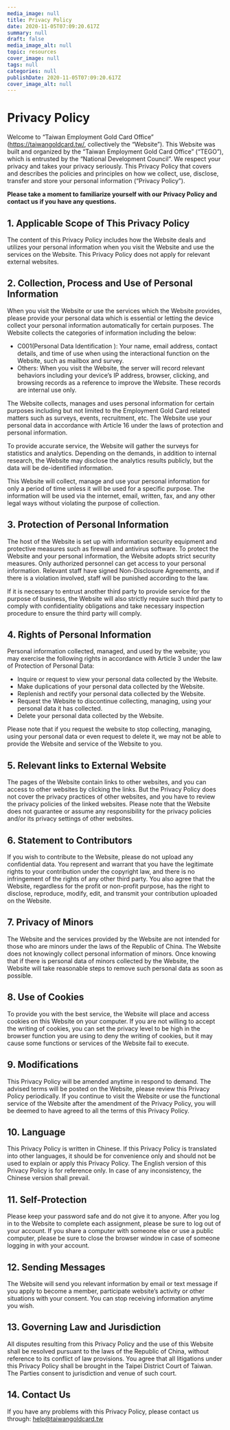 ```yaml
---
media_image: null
title: Privacy Policy
date: 2020-11-05T07:09:20.617Z
summary: null
draft: false
media_image_alt: null
topic: resources
cover_image: null
tags: null
categories: null
publishDate: 2020-11-05T07:09:20.617Z
cover_image_alt: null
---
```

# Privacy Policy

Welcome to “Taiwan Employment Gold Card Office” (https://taiwangoldcard.tw/, collectively the “Website”). This Website was built and organized by the “Taiwan Employment Gold Card Office” (“TEGO”), which is entrusted by the “National Development Council”. We respect your privacy and takes your privacy seriously. This Privacy Policy that covers and describes the policies and principles on how we collect, use, disclose, transfer and store your personal information (“Privacy Policy”). 

**Please take a moment to familiarize yourself with our Privacy Policy and contact us if you have any questions.**

## 1. Applicable Scope of This Privacy Policy

The content of this Privacy Policy includes how the Website deals and utilizes your personal information when you visit the Website and use the services on the Website. This Privacy Policy does not apply for relevant external websites.

## 2. Collection, Process and Use of Personal Information

When you visit the Website or use the services which the Website provides, please provide your personal data which is essential or letting the device collect your personal information automatically for certain purposes. The Website collects the categories of information including the below:

* C001(Personal Data Identification ): Your name, email address, contact details, and time of use when using the interactional function on the Website, such as mailbox and survey.
* Others: When you visit the Website, the server will record relevant behaviors including your device’s IP address, browser, clicking, and browsing records as a reference to improve the Website. These records are internal use only.

The Website collects, manages and uses personal information for certain purposes including but not limited to the Employment Gold Card related matters such as surveys, events, recruitment, etc. The Website use your personal data in accordance with Article 16 under the laws of protection and personal information.

To provide accurate service, the Website will gather the surveys for statistics and analytics. Depending on the demands, in addition to internal research, the Website may disclose the analytics results publicly, but the data will be de-identified information.

This Website will collect, manage and use your personal information for only a period of time unless it will be used for a specific purpose. The information will be used via the internet, email, written, fax, and any other legal ways without violating the purpose of collection.

## 3. Protection of Personal Information

The host of the Website is set up with information security equipment and protective measures such as firewall and antivirus software. To protect the Website and your personal information, the Website adopts strict security measures. Only authorized personnel can get access to your personal information. Relevant staff have signed Non-Disclosure Agreements, and if there is a violation involved, staff will be punished according to the law.

If it is necessary to entrust another third party to provide service for the purpose of business, the Website will also strictly require such third party to comply with confidentiality obligations and take necessary inspection procedure to ensure the third party will comply.

## 4. Rights of Personal Information

Personal information collected, managed, and used by the website; you may exercise the following rights in accordance with Article 3 under the law of Protection of Personal Data:

* Inquire or request to view your personal data collected by the Website.
* Make duplications of your personal data collected by the Website.
* Replenish and rectify your personal data collected by the Website.
* Request the Website to discontinue collecting, managing, using your personal data it has collected.
* Delete your personal data collected by the Website.

Please note that if you request the website to stop collecting, managing, using your personal data or even request to delete it, we may not be able to provide the Website and service of the Website to you.

## 5. Relevant links to External Website

The pages of the Website contain links to other websites, and you can access to other websites by clicking the links. But the Privacy Policy does not cover the privacy practices of other websites, and you have to review the privacy policies of the linked websites. Please note that the Website does not guarantee or assume any responsibility for the privacy policies and/or its privacy settings of other websites.

## 6. Statement to Contributors

If you wish to contribute to the Website, please do not upload any confidential data. You represent and warrant that you have the legitimate rights to your contribution under the copyright law, and there is no infringement of the rights of any other third party. You also agree that the Website, regardless for the profit or non-profit purpose, has the right to disclose, reproduce, modify, edit, and transmit your contribution uploaded on the Website.

## 7. Privacy of Minors

The Website and the services provided by the Website are not intended for those who are minors under the laws of the Republic of China. The Website does not knowingly collect personal information of minors. Once knowing that if there is personal data of minors collected by the Website, the Website will take reasonable steps to remove such personal data as soon as possible.

## 8. Use of Cookies

To provide you with the best service, the Website will place and access cookies on this Website on your computer. If you are not willing to accept the writing of cookies, you can set the privacy level to be high in the browser function you are using to deny the writing of cookies, but it may cause some functions or services of the Website fail to execute.

## 9. Modifications

This Privacy Policy will be amended anytime in respond to demand. The advised terms will be posted on the Website, please review this Privacy Policy periodically. If you continue to visit the Website or use the functional service of the Website after the amendment of the Privacy Policy, you will be deemed to have agreed to all the terms of this Privacy Policy.

## 10. Language

This Privacy Policy is written in Chinese. If this Privacy Policy is translated into other languages, it should be for convenience only and should not be used to explain or apply this Privacy Policy. The English version of this Privacy Policy is for reference only. In case of any inconsistency, the Chinese version shall prevail.

## 11. Self-Protection

Please keep your password safe and do not give it to anyone. After you log in to the Website to complete each assignment, please be sure to log out of your account. If you share a computer with someone else or use a public computer, please be sure to close the browser window in case of someone logging in with your account.

## 12. Sending Messages

The Website will send you relevant information by email or text message if you apply to become a member, participate website’s activity or other situations with your consent. You can stop receiving information anytime you wish.

## 13. Governing Law and Jurisdiction

All disputes resulting from this Privacy Policy and the use of this Website shall be resolved pursuant to the laws of the Republic of China, without reference to its conflict of law provisions. You agree that all litigations under this Privacy Policy shall be brought in the Taipei District Court of Taiwan. The Parties consent to jurisdiction and venue of such court.

## 14. Contact Us

If you have any problems with this Privacy Policy, please contact us through: help@taiwangoldcard.tw